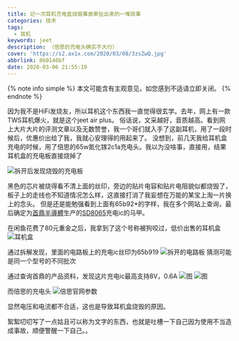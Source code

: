 ```yaml
---
title: 记一次耳机充电盒烧毁事故牵扯出来的一堆琐事
categories: 技术
tags:
  - 耳机
keywords: jeet
description: （倍思的充电头确实不大行）
cover: 'https://s2.ax1x.com/2020/03/08/3zsZwQ.jpg'
abbrlink: 860146bf
date: 2020-03-06 21:55:19
---
```

{% note info simple %}
本文可能含有主观意见，如您感到不适请立即关闭。
{% endnote %}

因为我不是HiFi发烧友，所以耳机这个东西我一直觉得很玄学。去年，网上有一款TWS耳机爆火，就是这个jeet air plus。
俗话说，文采越好，音质越高。看到网上大片大片的评测文章以及无数赞誉，我一个哥们就入手了这副耳机，用了一段时候后，优惠价出给了我，我就心安理得的用起来了。
没想到，前几天我给耳机盒充电的时候，用了倍思的65w氮化镓2c1a充电头。我以为没啥事，直接用，结果耳机盒的充电板直接烧掉了

![拆开后发现烧毁的充电板](https://cdn.muyulong.top/image/202108200030936.jpeg)

黑色的芯片被烧得看不清上面的丝印，旁边的贴片电容和贴片电阻貌似都烧毁了，板子上的走线也不知道情况怎么样，这直接打消了我妄想在万能的某宝上淘一片换上的念头。
但是还是能勉强看到上面有65b92*的字样，我在多个网站上查询，最后确定为[首鼎半導體](http://www.shouding.net/)生产的[SD8065](http://www.shouding.net/product/html/?143.html)充电ic的马甲。

在闲鱼花费了80元重金之后，我拿到了这个号称被狗咬过，低价出售的耳机盒
![耳机盒](https://cdn.muyulong.top/image/202108200031858.jpg)

通过拆解发现，里面的电路板上的充电ic丝印为65b919
![ 拆开的电路板 ](https://cdn.muyulong.top/image/202108200031605.jpg)
猜测可能是同一个型号的不同批次

通过查询首鼎的产品资料，发现这片充电ic最高支持8V，0.6A
![图](https://cdn.muyulong.top/image/202108200032576.jpg)
![图](https://s1.ax1x.com/2020/03/17/8a6BVK.png)

而倍思的充电头
![倍思官网参数](https://cdn.muyulong.top/image/202108200032170.jpg)

显然电压和电流都不合适，这也是导致耳机盒烧毁的原因。

絮絮叨叨写了一点姑且可以称为文字的东西，也就是吐槽一下自己因为使用不当造成事故，顺便警醒一下自己。。
